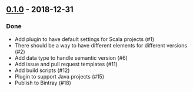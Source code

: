 ## [0.1.0](https://github.com/Kevin-Lee/sbt-devoops/issues?utf8=✓&q=is%3Aclosed+milestone%3A"0.1.0") - 2018-12-31

### Done

* Add plugin to have default settings for Scala projects (#1)
* There should be a way to have different elements for different versions (#2)
* Add data type to handle semantic version (#6)
* Add issue and pull request templates (#11)
* Add build scripts (#12)
* Plugin to support Java projects (#15)
* Publish to Bintray (#18)
